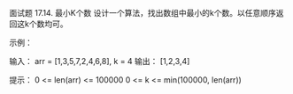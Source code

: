 面试题 17.14. 最小K个数
设计一个算法，找出数组中最小的k个数。以任意顺序返回这k个数均可。

示例：

输入： arr = [1,3,5,7,2,4,6,8], k = 4
输出： [1,2,3,4]

提示：
0 <= len(arr) <= 100000
0 <= k <= min(100000, len(arr))